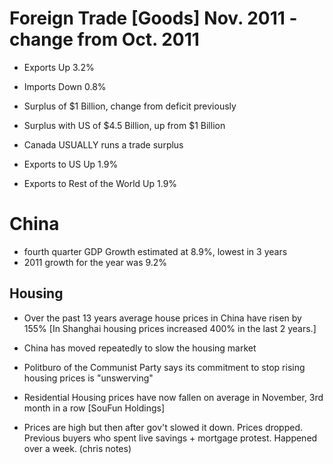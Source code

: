 Foreign Trade [Goods] Nov. 2011 - change from Oct. 2011
=======================================================

* Exports Up 3.2%
* Imports Down 0.8%
* Surplus of $1 Billion, change from deficit previously
* Surplus with US of $4.5 Billion, up from $1 Billion
* Canada USUALLY runs a trade surplus

* Exports to US Up 1.9%
* Exports to Rest of the World Up 1.9%


China
=====

* fourth quarter GDP Growth estimated at 8.9%, lowest in 3 years
* 2011 growth for the year was 9.2%

Housing
-------

* Over the past 13 years average house prices in China have risen by 155% [In
  Shanghai housing prices increased 400% in the last 2 years.]

* China has moved repeatedly to slow the housing market

* Politburo of the Communist Party says its commitment to stop rising housing
  prices is "unswerving"

* Residential Housing prices have now fallen on average in November, 3rd month
  in a row [SouFun Holdings]


* Prices are high but then after gov't slowed it down. Prices dropped. Previous
  buyers who spent live savings + mortgage protest. Happened over a week.
  (chris notes)




